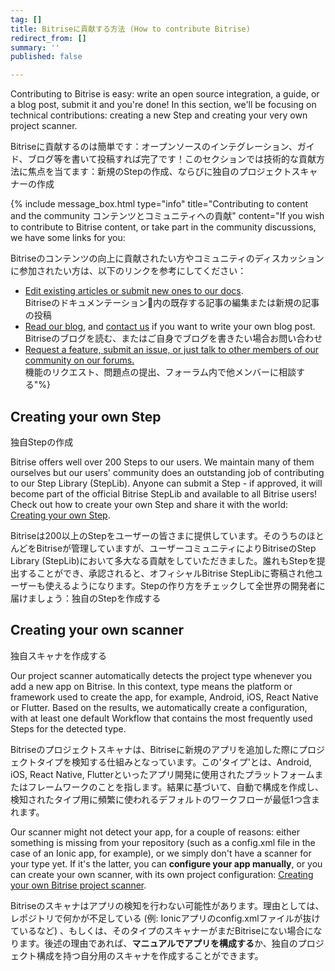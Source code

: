 ```yaml
---
tag: []
title: Bitriseに貢献する方法 (How to contribute Bitrise)
redirect_from: []
summary: ''
published: false

---
```

Contributing to Bitrise is easy: write an open source integration, a guide, or a blog post, submit it and you're done! In this section, we'll be focusing on technical contributions: creating a new Step and creating your very own project scanner.

Bitriseに貢献するのは簡単です：オープンソースのインテグレーション、ガイド、ブログ等を書いて投稿すれば完了です！このセクションでは技術的な貢献方法に焦点を当てます：新規のStepの作成、ならびに独自のプロジェクトスキャナーの作成

{% include message_box.html type="info" title="Contributing to content and the community コンテンツとコミュニティへの貢献" content="If you wish to contribute to Bitrise content, or take part in the community discussions, we have some links for you:

Bitriseのコンテンツの向上に貢献されたい方やコミュニティのディスカッションに参加されたい方は、以下のリンクを参考にしてください：

* [Edit existing articles or submit new ones to our docs](https://github.com/bitrise-io/devcenter/).  
  Bitriseのドキュメンテーション内の既存する記事の編集または新規の記事の投稿
* [Read our blog](https://blog.bitrise.io/), and [contact us](https://www.bitrise.io/contact) if you want to write your own blog post.  
  Bitriseのブログを読む、またはご自身でブログを書きたい場合お問い合わせ
* [Request a feature, submit an issue, or just talk to other members of our community on our forums.](https://discuss.bitrise.io/)  
  機能のリクエスト、問題点の提出、フォーラム内で他メンバーに相談する"%}

## Creating your own Step

独自Stepの作成

Bitrise offers well over 200 Steps to our users. We maintain many of them ourselves but our users' community does an outstanding job of contributing to our Step Library (StepLib). Anyone can submit a Step - if approved, it will become part of the official Bitrise StepLib and available to all Bitrise users! Check out how to create your own Step and share it with the world: [Creating your own Step](/contributors/create-your-own-step/).

Bitriseは200以上のStepをユーザーの皆さまに提供しています。そのうちのほとんどをBitriseが管理していますが、ユーザーコミュニティによりBitriseのStep Library (StepLib)において多大なる貢献をしていただきました。誰れもStepを提出することができ、承認されると、オフィシャルBitrise StepLibに寄稿され他ユーザーも使えるようになります。Stepの作り方をチェックして全世界の開発者に届けましょう：独自のStepを作成する

## Creating your own scanner

独自スキャナを作成する

Our project scanner automatically detects the project type whenever you add a new app on Bitrise. In this context, type means the platform or framework used to create the app, for example, Android, iOS, React Native or Flutter. Based on the results, we automatically create a configuration, with at least one default Workflow that contains the most frequently used Steps for the detected type.

Bitriseのプロジェクトスキャナは、Bitriseに新規のアプリを追加した際にプロジェクトタイプを検知する仕組みとなっています。この'タイプ'とは、Android, iOS, React Native, Flutterといったアプリ開発に使用されたプラットフォームまたはフレームワークのことを指します。結果に基づいて、自動で構成を作成し、検知されたタイプ用に頻繁に使われるデフォルトのワークフローが最低1つ含まれます。

Our scanner might not detect your app, for a couple of reasons: either something is missing from your repository (such as a config.xml file in the case of an Ionic app, for example), or we simply don't have a scanner for your type yet. If it's the latter, you can **configure your app manually**, or you can create your own scanner, with its own project configuration: [Creating your own Bitrise project scanner](/contributors/creating-your-own-bitrise-project-scanner/).

Bitriseのスキャナはアプリの検知を行わない可能性があります。理由としては、レポジトリで何かが不足している (例: Ionicアプリのconfig.xmlファイルが抜けているなど) 、もしくは、そのタイプのスキャナーがまだBitriseにない場合になります。後述の理由であれば、**マニュアルでアプリを構成する**か、独自のプロジェクト構成を持つ自分用のスキャナを作成することができます。